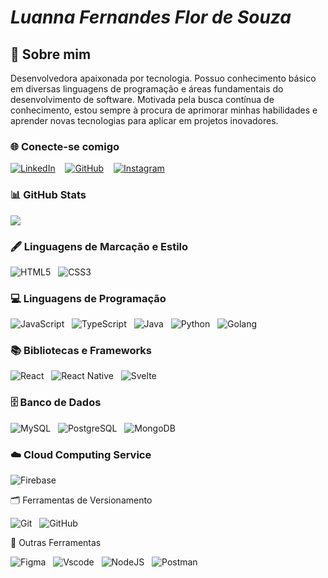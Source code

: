 #  *Luanna Fernandes Flor de Souza* 

## 🦄 Sobre mim

Desenvolvedora apaixonada por tecnologia. Possuo conhecimento básico em diversas linguagens de programação e áreas fundamentais do desenvolvimento de software. Motivada pela busca contínua de conhecimento, estou sempre à procura de aprimorar minhas habilidades e aprender novas tecnologias para aplicar em projetos inovadores.


### 🌐 Conecte-se comigo

[![LinkedIn](https://img.shields.io/badge/LinkedIn-0077B5?style=for-the-badge&logo=linkedin&logo)](https://www.linkedin.com/in/luanna-fernandes-flor-de-souza/) &nbsp;&nbsp;
[![GitHub](https://img.shields.io/badge/GitHub-100000?style=for-the-badge&logo=github&logo)](https://github.com/Luanna88) &nbsp;&nbsp;
[![Instagram](https://img.shields.io/badge/-Instagram-%23E4405F?style=for-the-badge&logo=instagram&logoColor=white)](https://www.instagram.com/luanna_ffs/)


### 📊 GitHub Stats
![](https://github-readme-stats.vercel.app/api?username=Luanna88&theme=transparent&bg_color=000&border_color=30A3DC&show_icons=true&icon_color=30A3DC&title_color=E94D5F&text_color=FFF)

### 🖋️ Linguagens de Marcação e Estilo

![HTML5](https://img.shields.io/badge/HTML5-E34F26?style=for-the-badge&logo=html5&logoColor=white)&nbsp;&nbsp;
![CSS3](https://img.shields.io/badge/CSS3-1572B6?style=for-the-badge&logo=css3&logoColor=white)

### 💻 Linguagens de Programação

![JavaScript](https://img.shields.io/badge/JavaScript-F7DF1E?style=for-the-badge&logo=javascript&logoColor=black)&nbsp;&nbsp;
![TypeScript](https://img.shields.io/badge/TypeScript-007ACC?style=for-the-badge&logo=typescript&logoColor=white)&nbsp;&nbsp;
![Java](https://img.shields.io/badge/java-%23ED8B00.svg?style=for-the-badge&logo=openjdk&logoColor=white)&nbsp;&nbsp;
![Python](https://img.shields.io/badge/python-3670A0?style=for-the-badge&logo=python&logoColor=ffdd54)&nbsp;&nbsp;
![Golang](https://img.shields.io/badge/Go-00ADD8?style=for-the-badge&logo=go&logoColor=white)&nbsp;&nbsp;

### 📚 Bibliotecas e Frameworks

![React](https://img.shields.io/badge/React-20232A?style=for-the-badge&logo=react&logoColor=61DAFB)&nbsp;&nbsp;
![React Native](https://img.shields.io/badge/React_Native-20232A?style=for-the-badge&logo=react&logoColor=61DAFB)&nbsp;&nbsp;
![Svelte](https://img.shields.io/badge/svelte-%23f1413d.svg?style=for-the-badge&logo=svelte&logoColor=white)&nbsp;&nbsp;

### 🗄️ Banco de Dados

![MySQL](https://img.shields.io/badge/MySQL-00000F?style=for-the-badge&logo=mysql&logoColor=white)&nbsp;&nbsp;
![PostgreSQL](https://img.shields.io/badge/PostgreSQL-000?style=for-the-badge&logo=postgresql)&nbsp;&nbsp;
![MongoDB](https://img.shields.io/badge/MongoDB-%234ea94b.svg?style=for-the-badge&logo=mongodb&logoColor=white)

### ☁️ Cloud Computing Service

![Firebase](https://img.shields.io/badge/MySQL-000?style=for-the-badge&logo=firebase&logoColor=ffca28)

🗂️ Ferramentas de Versionamento

![Git](https://img.shields.io/badge/GIT-E44C30?style=for-the-badge&logo=git&logoColor=white)&nbsp;&nbsp;
![GitHub](https://img.shields.io/badge/GitHub-100000?style=flat&logo=github&logoColor=white)

 🧰 Outras Ferramentas

![Figma](https://img.shields.io/badge/Figma-696969?style=for-the-badge&logo=figma&logoColor=figma)&nbsp;&nbsp;
![Vscode](https://img.shields.io/badge/Vscode-007ACC?style=for-the-badge&logo=visual-studio-code&logoColor=white)&nbsp;&nbsp;
![NodeJS](https://img.shields.io/badge/node.js-6DA55F?style=for-the-badge&logo=node.js&logoColor=white)&nbsp;&nbsp;
![Postman](https://img.shields.io/badge/Postman-FF6C37.svg?style=for-the-badge&logo=Postman&logoColor=white)


